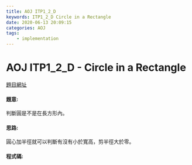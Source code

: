 ```yaml
---
title: AOJ ITP1_2_D
keywords: ITP1_2_D Circle in a Rectangle
date: 2020-06-13 20:09:15
categories: AOJ
tags:
    - implementation
---
```

# AOJ ITP1_2_D - Circle in a Rectangle
[題目網址](https://onlinejudge.u-aizu.ac.jp/courses/lesson/2/ITP1/2/ITP1_2_D)

#### 題意:
判斷圓是不是在長方形內。

<!-- more -->
#### 思路:
圓心加半徑就可以判斷有沒有小於寬高，剪半徑大於零。

#### 程式碼:
<script src="https://gist.github.com/Daviswww/2a5baeb6203b0eb6f3a2b4f34bf21522.js"></script>
